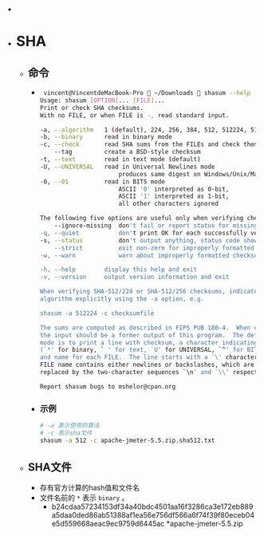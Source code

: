 -
- # SHA
	- ## 命令
		- ```sh
		   vincent@VincentdeMacBook-Pro  ~/Downloads  shasum --help                                                            ✔  1864  11:57:17
		  Usage: shasum [OPTION]... [FILE]...
		  Print or check SHA checksums.
		  With no FILE, or when FILE is -, read standard input.
		  
		  -a, --algorithm   1 (default), 224, 256, 384, 512, 512224, 512256
		  -b, --binary      read in binary mode
		  -c, --check       read SHA sums from the FILEs and check them
		      --tag         create a BSD-style checksum
		  -t, --text        read in text mode (default)
		  -U, --UNIVERSAL   read in Universal Newlines mode
		                        produces same digest on Windows/Unix/Mac
		  -0, --01          read in BITS mode
		                        ASCII '0' interpreted as 0-bit,
		                        ASCII '1' interpreted as 1-bit,
		                        all other characters ignored
		  
		  The following five options are useful only when verifying checksums:
		      --ignore-missing  don't fail or report status for missing files
		  -q, --quiet           don't print OK for each successfully verified file
		  -s, --status          don't output anything, status code shows success
		      --strict          exit non-zero for improperly formatted checksum lines
		  -w, --warn            warn about improperly formatted checksum lines
		  
		  -h, --help        display this help and exit
		  -v, --version     output version information and exit
		  
		  When verifying SHA-512/224 or SHA-512/256 checksums, indicate the
		  algorithm explicitly using the -a option, e.g.
		  
		  shasum -a 512224 -c checksumfile
		  
		  The sums are computed as described in FIPS PUB 180-4.  When checking,
		  the input should be a former output of this program.  The default
		  mode is to print a line with checksum, a character indicating type
		  (`*' for binary, ` ' for text, `U' for UNIVERSAL, `^' for BITS),
		  and name for each FILE.  The line starts with a `\' character if the
		  FILE name contains either newlines or backslashes, which are then
		  replaced by the two-character sequences `\n' and `\\' respectively.
		  
		  Report shasum bugs to mshelor@cpan.org
		  ```
		- ### 示例
		  
		  ```sh
		  # -a 表示使用的算法 
		  # -c 表示sha文件
		  shasum -a 512 -c apache-jmeter-5.5.zip.sha512.txt
		  ```
	- ## SHA文件
		- 存有官方计算的hash值和文件名
		- 文件名前的 `*` 表示 `binary` 。
			- b24cdaa57234153df34a40bdc4501aa16f3286ca3e172eb889a5daa0ded86ab51388af1ea56e756df566a6f74f39f80eceb04e5d559668aeac9ec9759d6445ac *apache-jmeter-5.5.zip